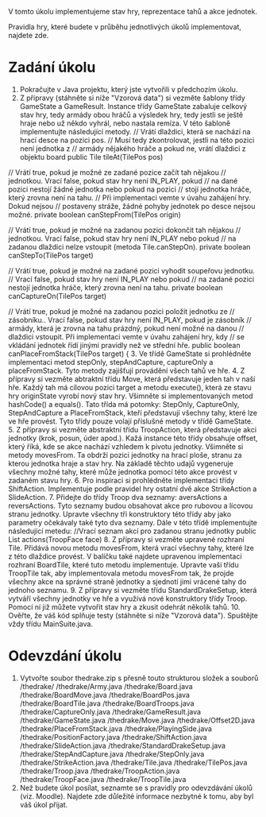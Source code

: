V tomto úkolu implementujeme stav hry, reprezentace tahů a akce jednotek.

Pravidla hry, které budete v průběhu jednotlivých úkolů implementovat, najdete zde.

# Zadání úkolu

1. Pokračujte v Java projektu, který jste vytvořili v předchozím úkolu.
2. Z přípravy (stáhněte si níže "Vzorová data") si vezměte šablony třídy GameState a GameResult. Instance třídy GameState zabaluje celkový stav hry, tedy armády obou hráčů a výsledek hry, tedy jestli se ještě hraje nebo už někdo vyhrál, nebo nastala remíza. V této šabloně implementujte následující metody.
// Vrátí dlaždici, která se nachází na hrací desce na pozici pos.
// Musí tedy zkontrolovat, jestli na této pozici není jednotka z
// armády nějakého hráče a pokud ne, vrátí dlaždici z objektu board
public Tile tileAt(TilePos pos)

// Vrátí true, pokud je možné ze zadané pozice začít tah nějakou
// jednotkou. Vrací false, pokud stav hry není IN_PLAY, pokud
// na dané pozici nestojí žádné jednotka nebo pokud na pozici
// stojí jednotka hráče, který zrovna není na tahu.
// Při implementaci vemte v úvahu zahájení hry. Dokud nejsou
// postaveny stráže, žádné pohyby jednotek po desce nejsou možné.
private boolean canStepFrom(TilePos origin)

// Vrátí true, pokud je možné na zadanou pozici dokončit tah nějakou
// jednotkou. Vrací false, pokud stav hry není IN_PLAY nebo pokud
// na zadanou dlaždici nelze vstoupit (metoda Tile.canStepOn).
private boolean canStepTo(TilePos target)

// Vrátí true, pokud je možné na zadané pozici vyhodit soupeřovu jednotku.
// Vrací false, pokud stav hry není IN_PLAY nebo pokud
// na zadané pozici nestojí jednotka hráče, který zrovna není na tahu.
private boolean canCaptureOn(TilePos target)

// Vrátí true, pokud je možné na zadanou pozici položit jednotku ze
// zásobníku.. Vrací false, pokud stav hry není IN_PLAY, pokud je zásobník
// armády, která je zrovna na tahu prázdný, pokud není možné na danou
// dlaždici vstoupit. Při implementaci vemte v úvahu zahájení hry, kdy
// se vkládání jednotek řídí jinými pravidly než ve střední hře.
public boolean canPlaceFromStack(TilePos target) {
3. Ve třídě GameState si prohlédněte implementaci metod stepOnly, stepAndCapture, captureOnly a placeFromStack. Tyto metody zajišťují provádění všech tahů ve hře.
4. Z přípravy si vezměte abtraktní třídu Move, která představuje jeden tah v naší hře. Každý tah má cílovou pozici target a metodu execute(), která ze stavu hry originState vyrobí nový stav hry. Všimněte si implementovaných metod hashCode() a equals(). Tato třída má potomky: StepOnly, CaptureOnly, StepAndCapture a PlaceFromStack, kteří představují všechny tahy, které lze ve hře provést. Tyto třídy pouze volají příslušné metody v třídě GameState.
5. Z přípravy si vezměte abstraktní třídu TroopAction, která představuje akci jednotky (krok, posun, úder apod.). Kažá instance této třídy obsahuje offset, který říká, kde se akce nachází vzhledem k pivotu jednotky. Všimněte si metody movesFrom. Ta obdrží pozici jednotky na hrací ploše, stranu za kterou jednotka hraje a stav hry. Na základě těchto udajů vygeneruje všechny možné tahy, které může jednotka pomocí této akce provést v zadaném stavu hry.
6. Pro inspiraci si prohlédněte implementaci třídy ShiftAction. Implementuje podle pravidel hry ostatní dvě akce StrikeAction a SlideAction.
7. Přidejte do třídy Troop dva seznamy: aversActions a reversActions. Tyto seznamy budou obsahovat akce pro rubovou a lícovou stranu jednotky. Upravte všechny tři konstruktory této třídy aby jako parametry očekávaly také tyto dva seznamy. Dále v této třídě implementujte následující metedu:
//Vrací seznam akcí pro zadanou stranu jednotky
public List<TroopAction> actions(TroopFace face)
8. Z přípravy si vezměte upravené rozhraní Tile. Přidává novou metodu movesFrom, která vrací všechny tahy, které lze z této dlaždice provést. V balíčku také najdete upravenou implementaci rozhraní BoardTile, které tuto metodu implementuje. Upravte vaši třídu TroopTile tak, aby implementovala metodu movesFrom tak, že projde všechny akce na správné straně jednotky a sjednotí jimi vrácené tahy do jednoho seznamu.
9. Z přípravy si vezměte třídu StandardDrakeSetup, která vytváří všechny jednotky ve hře a využívá nové konstruktory třídy Troop. Pomocí ní již můžete vytvořit stav hry a zkusit odehrát několik tahů.
10. Ověřte, že váš kód splňuje testy (stáhněte si níže "Vzorová data"). Spuštějte vždy třídu MainSuite.java.

# Odevzdání úkolu

1. Vytvořte soubor thedrake.zip s přesně touto strukturou složek a souborů
/thedrake/
/thedrake/Army.java
/thedrake/Board.java
/thedrake/BoardMove.java
/thedrake/BoardPos.java
/thedrake/BoardTile.java
/thedrake/BoardTroops.java
/thedrake/CaptureOnly.java
/thedrake/GameResult.java
/thedrake/GameState.java
/thedrake/Move.java
/thedrake/Offset2D.java
/thedrake/PlaceFromStack.java
/thedrake/PlayingSide.java
/thedrake/PositionFactory.java
/thedrake/ShiftAction.java
/thedrake/SlideAction.java
/thedrake/StandardDrakeSetup.java
/thedrake/StepAndCapture.java
/thedrake/StepOnly.java
/thedrake/StrikeAction.java
/thedrake/Tile.java
/thedrake/TilePos.java
/thedrake/Troop.java
/thedrake/TroopAction.java
/thedrake/TroopFace.java
/thedrake/TroopTile.java
2. Než budete úkol posílat, seznamte se s pravidly pro odevzdávání úkolů (viz. Moodle). Najdete zde důležité informace nezbytné k tomu, aby byl váš úkol přijat.